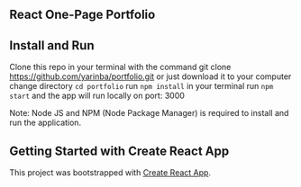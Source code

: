 ## React One-Page Portfolio 

## Install and Run

Clone this repo in your terminal with the command git clone https://github.com/yarinba/portfolio.git
or just download it to your computer
change directory `cd portfolio`
run `npm install` in your terminal
run `npm start` and the app will run locally on port: 3000

Note: Node JS and NPM (Node Package Manager) is required to install and run the application.

## Getting Started with Create React App

This project was bootstrapped with [Create React App](https://github.com/facebook/create-react-app).

